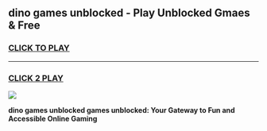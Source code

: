 
## dino games unblocked - Play Unblocked Gmaes & Free
<h3>
<a href="https://news.freeplayer.one?title=dino_games_unblocked&ref=16F">CLICK TO PLAY</a></h3>
<hr>

<h3>
<a href="https://news.freeplayer.one?title=dino_games_unblocked&ref=16F">CLICK 2 PLAY</a>
  
</h3>

<a href="https://news.freeplayer.one?title=dino_games_unblocked&ref=16F/"><img src="https://clearcache.store/games.png"></a>


**dino games unblocked games unblocked: Your Gateway to Fun and Accessible Online Gaming**
